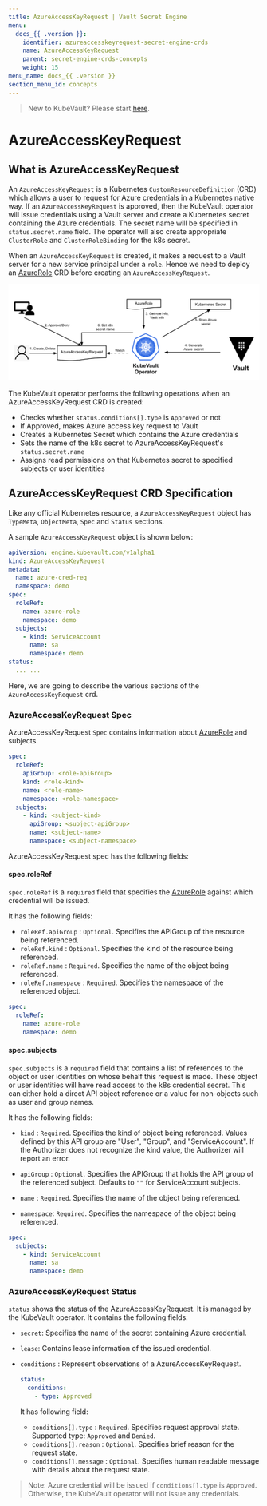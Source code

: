 ```yaml
---
title: AzureAccessKeyRequest | Vault Secret Engine
menu:
  docs_{{ .version }}:
    identifier: azureaccesskeyrequest-secret-engine-crds
    name: AzureAccessKeyRequest
    parent: secret-engine-crds-concepts
    weight: 15
menu_name: docs_{{ .version }}
section_menu_id: concepts
---
```


> New to KubeVault? Please start [here](/docs/concepts/README.md).

# AzureAccessKeyRequest

## What is AzureAccessKeyRequest

An `AzureAccessKeyRequest` is a Kubernetes `CustomResourceDefinition` (CRD) which allows a user to request for Azure credentials in a Kubernetes native way. If an `AzureAccessKeyRequest` is approved, then the KubeVault operator will issue credentials using a Vault server and create a Kubernetes secret containing the Azure credentials. The secret name will be specified in `status.secret.name` field. The operator will also create appropriate `ClusterRole` and `ClusterRoleBinding` for the k8s secret.

When an `AzureAccessKeyRequest` is created, it makes a request to a Vault server for a new service principal under a `role`. Hence we need to deploy an [AzureRole](/docs/concepts/secret-engine-crds/azure-secret-engine/azurerole.md) CRD before creating an `AzureAccessKeyRequest`.

![AzureAccessKeyRequest CRD](/docs/images/concepts/azure_accesskey_request.svg)

The KubeVault operator performs the following operations when an AzureAccessKeyRequest CRD is created:

- Checks whether `status.conditions[].type` is `Approved` or not
- If Approved, makes Azure access key request to Vault
- Creates a Kubernetes Secret which contains the Azure credentials
- Sets the name of the k8s secret to AzureAccessKeyRequest's `status.secret.name`
- Assigns read permissions on that Kubernetes secret to specified subjects or user identities

## AzureAccessKeyRequest CRD Specification

Like any official Kubernetes resource, a `AzureAccessKeyRequest` object has `TypeMeta`, `ObjectMeta`, `Spec` and `Status` sections.

A sample `AzureAccessKeyRequest` object is shown below:

```yaml
apiVersion: engine.kubevault.com/v1alpha1
kind: AzureAccessKeyRequest
metadata:
  name: azure-cred-req
  namespace: demo
spec:
  roleRef:
    name: azure-role
    namespace: demo
  subjects:
    - kind: ServiceAccount
      name: sa
      namespace: demo
status:
  ... ...
```

Here, we are going to describe the various sections of the `AzureAccessKeyRequest` crd.

### AzureAccessKeyRequest Spec

AzureAccessKeyRequest `Spec` contains information about [AzureRole](/docs/concepts/secret-engine-crds/azure-secret-engine/azurerole.md) and subjects.

```yaml
spec:
  roleRef:
    apiGroup: <role-apiGroup>
    kind: <role-kind>
    name: <role-name>
    namespace: <role-namespace>
  subjects:
    - kind: <subject-kind>
      apiGroup: <subject-apiGroup>
      name: <subject-name>
      namespace: <subject-namespace>
```

AzureAccessKeyRequest spec has the following fields:

#### spec.roleRef

`spec.roleRef` is a `required` field that specifies the [AzureRole](/docs/concepts/secret-engine-crds/azure-secret-engine/azurerole.md) against which credential will be issued.

It has the following fields:

- `roleRef.apiGroup` : `Optional`. Specifies the APIGroup of the resource being referenced.
- `roleRef.kind` : `Optional`. Specifies the kind of the resource being referenced.
- `roleRef.name` : `Required`. Specifies the name of the object being referenced.
- `roleRef.namespace` : `Required`. Specifies the namespace of the referenced object.

```yaml
spec:
  roleRef:
    name: azure-role
    namespace: demo
```

#### spec.subjects

`spec.subjects` is a `required` field that contains a list of references to the object or
user identities on whose behalf this request is made. These object or user identities will have
read access to the k8s credential secret. This can either hold a direct API object reference or a value for non-objects such as user and group names.

It has the following fields:

- `kind` : `Required`. Specifies the kind of object being referenced. Values defined by this API group are "User", "Group", and "ServiceAccount". If the Authorizer does not recognize the kind value, the Authorizer will report an error.

- `apiGroup` : `Optional`. Specifies the APIGroup that holds the API group of the referenced subject.
   Defaults to `""` for ServiceAccount subjects.

- `name` : `Required`. Specifies the name of the object being referenced.

- `namespace`: `Required`. Specifies the namespace of the object being referenced.

```yaml
spec:
  subjects:
    - kind: ServiceAccount
      name: sa
      namespace: demo
```

### AzureAccessKeyRequest Status

`status` shows the status of the AzureAccessKeyRequest. It is managed by the KubeVault operator. It contains the following fields:

- `secret`: Specifies the name of the secret containing Azure credential.

- `lease`: Contains lease information of the issued credential.

- `conditions` : Represent observations of a AzureAccessKeyRequest.

  ```yaml
  status:
    conditions:
      - type: Approved
  ```

  It has following field:

  - `conditions[].type` : `Required`. Specifies request approval state. Supported type: `Approved` and `Denied`.
  - `conditions[].reason` : `Optional`. Specifies brief reason for the request state.
  - `conditions[].message` : `Optional`. Specifies human readable message with details about the request state.

> Note: Azure credential will be issued if `conditions[].type` is `Approved`. Otherwise, the KubeVault operator will not issue any credentials.
